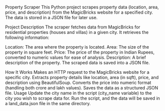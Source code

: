 Property Scraper
This Python project scrapes property data (location, area, price, and description) from the MagicBricks website for a specified city. The data is stored in a JSON file for later use.

Project Description
The scraper fetches data from MagicBricks for residential properties (houses and villas) in a given city. It retrieves the following information:

Location: The area where the property is located.
Area: The size of the property in square feet.
Price: The price of the property in Indian Rupees, converted to numeric values for ease of analysis.
Description: A brief description of the property.
The scraped data is saved into a JSON file.

How It Works
Makes an HTTP request to the MagicBricks website for a specific city.
Extracts property details like location, area (in sqft), price, and description using BeautifulSoup.
Converts the price into numeric format (handling both crore and lakh values).
Saves the data as a structured JSON file.
Usage
Update the city name in the script (city_name variable) to the city you wish to scrape data for.
Run the script, and the data will be saved in a land_data.json file in the same directory.
